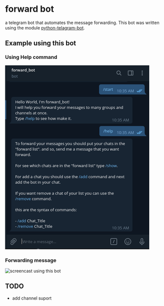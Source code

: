 # forward bot

a telegram bot that automates the message forwarding.
This bot was written using the module [python-telagram-bot](https://www.python-telegram-bot.org).

## Example using this bot

### Using Help command

![screencast using help command](/assets/help.png)

### Forwarding message

![screencast using this bot](/assets/using-this-bot.gif)

## TODO
- add channel suport

